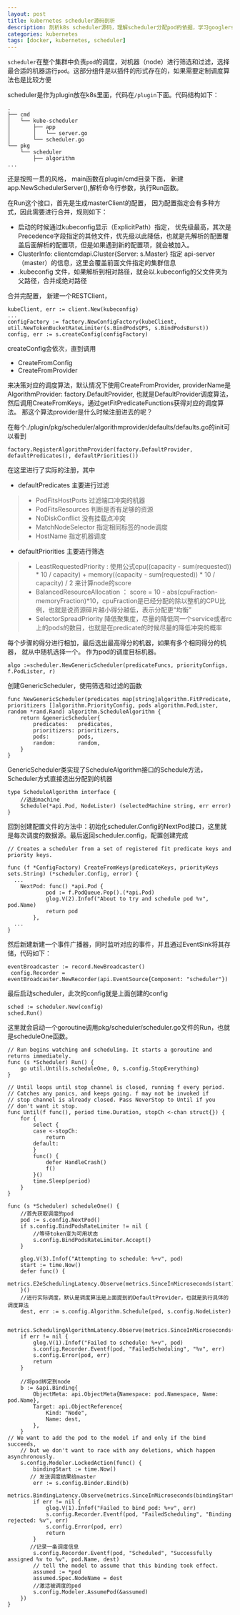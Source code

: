 ```yaml
---
layout: post
title: kubernetes scheduler源码剖析
description: 剖析k8s scheduler源码，理解scheduler分配pod的依据，学习googlers写代码时使用的设计模式和考虑的方面
categories: kubernetes
tags: [docker, kubernetes, scheduler]
---
```


`scheduler`在整个集群中负责`pod`的调度，对机器（node）进行筛选和过滤，选择最合适的机器运行`pod`。这部分组件是以插件的形式存在的，如果需要定制调度算法也是比较方便

scheduler是作为plugin放在k8s里面，代码在`/plugin`下面。代码结构如下：

```
.
├── cmd
│   └── kube-scheduler
│       ├── app
│       │   └── server.go
│       └── scheduler.go
└── pkg  
    └── scheduler
        ├── algorithm
...
```

还是按照一贯的风格， main函数在plugin/cmd目录下面， 新建app.NewSchedulerServer(),解析命令行参数，执行Run函数。

在Run这个接口，首先是生成masterClient的配置， 因为配置指定会有多种方式，因此需要进行合并，规则如下：

* 启动的时候通过kubeconfig显示（ExplicitPath）指定， 优先级最高，其次是Precedence字段指定的其他文件，优先级以此降低，也就是先解析的配置覆盖后面解析的配置项，但是如果遇到新的配置项，就会被加入。
* ClusterInfo: clientcmdapi.Cluster{Server: s.Master} 指定 api-server（master）的信息，这里会覆盖前面文件指定的集群信息
* .kubeconfig 文件，如果解析到相对路径，就会以.kubeconfig的父文件夹为父路径，合并成绝对路径


合并完配置， 新建一个RESTClient，

```
kubeClient, err := client.New(kubeconfig)
...
configFactory := factory.NewConfigFactory(kubeClient, util.NewTokenBucketRateLimiter(s.BindPodsQPS, s.BindPodsBurst))
config, err := s.createConfig(configFactory)
```

createConfig会依次，直到调用

* CreateFromConfig
* CreateFromProvider

来决策对应的调度算法，默认情况下使用CreateFromProvider, providerName是AlgorithmProvider: factory.DefaultProvider, 也就是DefaultProvider调度算法，然后调用CreateFromKeys，通过getFitPredicateFunctions获得对应的调度算法。
那这个算法provider是什么时候注册进去的呢？

在每个./plugin/pkg/scheduler/algorithmprovider/defaults/defaults.go的init可以看到

```
factory.RegisterAlgorithmProvider(factory.DefaultProvider, defaultPredicates(), defaultPriorities())
```

在这里进行了实际的注册，其中

* defaultPredicates 主要进行过滤

> * PodFitsHostPorts 过滤端口冲突的机器
> * PodFitsResources 判断是否有足够的资源
> * NoDiskConflict 没有挂载点冲突
> * MatchNodeSelector 指定相同标签的node调度
> * HostName 指定机器调度

* defaultPriorities 主要进行筛选

> * LeastRequestedPriority : 使用公式cpu((capacity - sum(requested)) * 10 / capacity) + memory((capacity - sum(requested)) * 10 / capacity) / 2 来计算node的score
> * BalancedResourceAllocation ： score = 10 - abs(cpuFraction-memoryFraction)*10，cpuFraction是已经分配的除以整机的CPU比例，也就是说资源碎片越小得分越低，表示分配更“均衡”
> * SelectorSpreadPriority 降低聚集度，尽量的降低同一个service或者rc上的pods的数目，也就是在predicate的时候尽量的降低冲突的概率

每个步骤的得分进行相加，最后选出最高得分的机器，如果有多个相同得分的机器， 就从中随机选择一个。 作为pod的调度目标机器。

```
algo :=scheduler.NewGenericScheduler(predicateFuncs, priorityConfigs, f.PodLister, r)
```

创建GenericScheduler，使用筛选和过滤的函数

```
func NewGenericScheduler(predicates map[string]algorithm.FitPredicate, prioritizers []algorithm.PriorityConfig, pods algorithm.PodLister, random *rand.Rand) algorithm.ScheduleAlgorithm {
	return &genericScheduler{
		predicates:   predicates,
		prioritizers: prioritizers,
		pods:         pods,
		random:       random,
	}
}
```

GenericScheduler类实现了ScheduleAlgorithm接口的Schedule方法，Scheduler方式直接选出分配到的机器

```
type ScheduleAlgorithm interface {
    //选出machine
	Schedule(*api.Pod, NodeLister) (selectedMachine string, err error)
}
```

回到创建配置文件的方法中：初始化scheduler.Config的NextPod接口，这里就是每次调度的数据源。最后返回scheduler.config，配置创建完成

```
// Creates a scheduler from a set of registered fit predicate keys and priority keys.

func (f *ConfigFactory) CreateFromKeys(predicateKeys, priorityKeys sets.String) (*scheduler.Config, error) {
  ...
  	NextPod: func() *api.Pod {
            pod := f.PodQueue.Pop().(*api.Pod)
            glog.V(2).Infof("About to try and schedule pod %v", pod.Name)
            return pod
        },      
  ...
}
```

然后新建新建一个事件广播器，同时监听对应的事件，并且通过EventSink将其存储，代码如下：

```
eventBroadcaster := record.NewBroadcaster()
 config.Recorder = eventBroadcaster.NewRecorder(api.EventSource{Component: "scheduler"})
```

最后启动scheduler，此次的config就是上面创建的config

```
sched := scheduler.New(config)
sched.Run()
```

这里就会启动一个goroutine调用pkg/scheduler/scheduler.go文件的Run，也就是scheduleOne函数。

```
// Run begins watching and scheduling. It starts a goroutine and returns immediately.
func (s *Scheduler) Run() {
	go util.Until(s.scheduleOne, 0, s.config.StopEverything)
}

// Until loops until stop channel is closed, running f every period.
// Catches any panics, and keeps going. f may not be invoked if
// stop channel is already closed. Pass NeverStop to Until if you
// don't want it stop.
func Until(f func(), period time.Duration, stopCh <-chan struct{}) {
	for {
		select {
		case <-stopCh:
			return
		default:
		}
		func() {
			defer HandleCrash()
			f()
		}()
		time.Sleep(period)
	}
}
```

```
func (s *Scheduler) scheduleOne() {
    //首先获取调度的pod
    pod := s.config.NextPod()
    if s.config.BindPodsRateLimiter != nil {
        //等待token变为可用状态
        s.config.BindPodsRateLimiter.Accept()
    }   
    
    glog.V(3).Infof("Attempting to schedule: %+v", pod)
    start := time.Now()
    defer func() {
        metrics.E2eSchedulingLatency.Observe(metrics.SinceInMicroseconds(start))
    }() 
    //进行实际调度，默认是调度算法是上面提到的DefaultProvider，也就是执行具体的调度算法
    dest, err := s.config.Algorithm.Schedule(pod, s.config.NodeLister)

    metrics.SchedulingAlgorithmLatency.Observe(metrics.SinceInMicroseconds(start))
    if err != nil {
        glog.V(1).Infof("Failed to schedule: %+v", pod)
        s.config.Recorder.Eventf(pod, "FailedScheduling", "%v", err)
        s.config.Error(pod, err)
        return
    }   

    //将pod绑定到node
    b := &api.Binding{
        ObjectMeta: api.ObjectMeta{Namespace: pod.Namespace, Name: pod.Name},
        Target: api.ObjectReference{
            Kind: "Node",
            Name: dest,
        },  
    }   
// We want to add the pod to the model if and only if the bind succeeds,
    // but we don't want to race with any deletions, which happen asynchronously.
    s.config.Modeler.LockedAction(func() {
        bindingStart := time.Now()
       // 发送调度结果给master
        err := s.config.Binder.Bind(b)
        metrics.BindingLatency.Observe(metrics.SinceInMicroseconds(bindingStart))
        if err != nil {
            glog.V(1).Infof("Failed to bind pod: %+v", err)
            s.config.Recorder.Eventf(pod, "FailedScheduling", "Binding rejected: %v", err)
            s.config.Error(pod, err)
            return
        }
       //记录一条调度信息
        s.config.Recorder.Eventf(pod, "Scheduled", "Successfully assigned %v to %v", pod.Name, dest)
        // tell the model to assume that this binding took effect.
        assumed := *pod
        assumed.Spec.NodeName = dest
        //激活被调度的pod
        s.config.Modeler.AssumePod(&assumed)
    })
}
```

